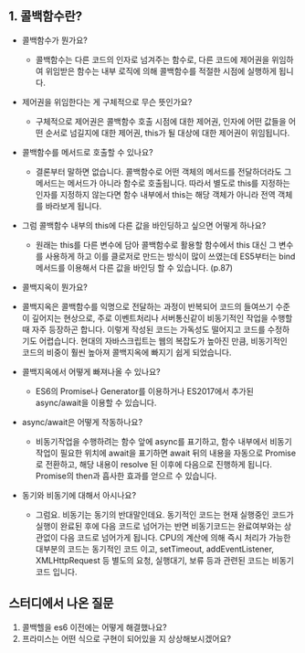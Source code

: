## 1. 콜백함수란?
- 콜백함수가 뭔가요?
   - 콜백함수는 다른 코드의 인자로 넘겨주는 함수로, 다른 코드에 제어권을 위임하여 위임받은 함수는 내부 로직에 의해 콜백함수를 적절한 시점에 실행하게 됩니다.
- 제어권을 위임한다는 게 구체적으로 무슨 뜻인가요?
  - 구체적으로 제어권은 콜백함수 호출 시점에 대한 제어권, 인자에 어떤 값들을 어떤 순서로 넘길지에 대한 제어권, this가 될 대상에 대한 제어권이 위임됩니다.
  
- 콜백함수를 메서드로 호출할 수 있나요?
  - 결론부터 말하면 없습니다. 콜백함수로 어떤 객체의 메서드를 전달하더라도 그 메서드는 메서드가 아니라 함수로 호출됩니다. 따라서 별도로 this를 지정하는 인자를 지정하지 않는다면 함수 내부에서 this는 해당 객체가 아니라 전역 객체를 바라보게 됩니다.
- 그럼 콜백함수 내부의 this에 다른 값을 바인딩하고 싶으면 어떻게 하나요?
  - 원래는 this를 다른 변수에 담아 콜백함수로 활용할 함수에서 this 대신 그 변수를 사용하게 하고 이를 클로저로 만드는 방식이 많이 쓰였는데 ES5부터는 bind 메서드를 이용해서 다른 값을 바인딩 할 수 있습니다. (p.87)
 - 콜백지옥이 뭔가요?
  - 콜백지옥은 콜백함수를 익명으로 전달하는 과정이 반복되어 코드의 들여쓰기 수준이 깊어지는 현상으로, 주로 이벤트처리나 서버통신같이 비동기적인 작업을 수행할 때 자주 등장하곤 합니다. 이렇게 작성된 코드는 가독성도 떨어지고 코드를 수정하기도 어렵습니다. 현대의 자바스크립트는 웹의 복잡도가 높아진 만큼, 비동기적인 코드의 비중이 훨씬 높아져 콜백지옥에 빠지기 쉽게 되었습니다.
- 콜백지옥에서 어떻게 빠져나올 수 있나요?
  - ES6의 Promise나 Generator를 이용하거나 ES2017에서 추가된 async/await을 이용할 수 있습니다. 
- async/await은 어떻게 작동하나요?
  - 비동기작업을 수행하려는 함수 앞에 async를 표기하고, 함수 내부에서 비동기 작업이 필요한 위치에 await을 표기하면 await 뒤의 내용을 자동으로 Promise로 전환하고, 해당 내용이 resolve 된 이후에 다음으로 진행하게 됩니다. Promise의 then과 흡사한 효과를 얻으르 수 있습니다.
- 동기와 비동기에 대해서 아시나요?
  - 그럼요. 비동기는 동기의 반대말인데요. 동기적인 코드는 현재 실행중인 코드가 실행이 완료된 후에 다음 코드로 넘어가는 반면 비동기코드는 완료여부와는 상관없이 다음 코드로 넘어가게 됩니다. 
  CPU의 계산에 의해 즉시 처리가 가능한 대부분의 코드는 동기적인 코드 이고, setTimeout, addEventListener, XMLHttpRequest 등 별도의 요청, 실행대기, 보류 등과 관련된 코드는 비동기 코드 입니다.


## 스터디에서 나온 질문
1. 콜백헬을 es6 이전에는 어떻게 해결했나요?
2.  프라미스는 어떤 식으로 구현이 되어있을 지 상상해보시겠어요?